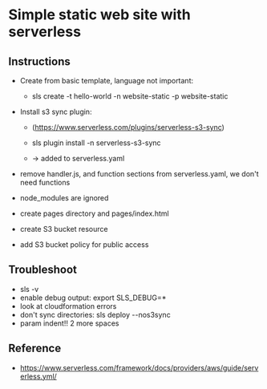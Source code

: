 # Simple static web site with serverless

## Instructions

* Create from basic template, language not important: 

    * sls create -t hello-world -n website-static -p website-static

* Install s3 sync plugin: 

   * (https://www.serverless.com/plugins/serverless-s3-sync)
   
   * sls plugin install -n serverless-s3-sync
   
   * -> added to serverless.yaml
* remove handler.js, and function sections from serverless.yaml, we don't need functions
* node_modules are ignored
* create pages directory and pages/index.html
* create S3 bucket resource
* add S3 bucket policy for public access

## Troubleshoot

- sls -v
- enable debug output: export SLS_DEBUG=*
- look at cloudformation errors
- don't sync directories: sls deploy --nos3sync 
- param indent!! 2 more spaces

## Reference

* https://www.serverless.com/framework/docs/providers/aws/guide/serverless.yml/